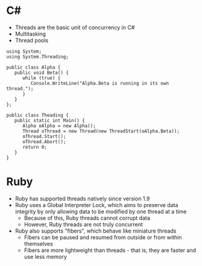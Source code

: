 # C#
- Threads are the basic unit of concurrency in C#
- Multitasking
- Thread pools

```
using System;
using System.Threading;

public class Alpha {
   public void Beta() {
      while (true) {
         Console.WriteLine("Alpha.Beta is running in its own thread.");
      }
   }
};

public class Theading {
   public static int Main() {
      Alpha oAlpha = new Alpha();
      Thread oThread = new Thread(new ThreadStart(oAlpha.Beta));
      oThread.Start();
      oThread.Abort();
      return 0;
   }
}
```

# Ruby
- Ruby has supported threads natively since version 1.9
- Ruby uses a Global Interpreter Lock, which aims to preserve data integrity by only allowing data to be modified by one thread at a time
  - Because of this, Ruby threads cannot corrupt data
  - However, Ruby threads are not truly concurrent
- Ruby also supports "fibers", which behave like miniature threads
  - Fibers can be paused and resumed from outside or from within themselves
  - Fibers are more lightweight than threads - that is, they are faster and use less memory
